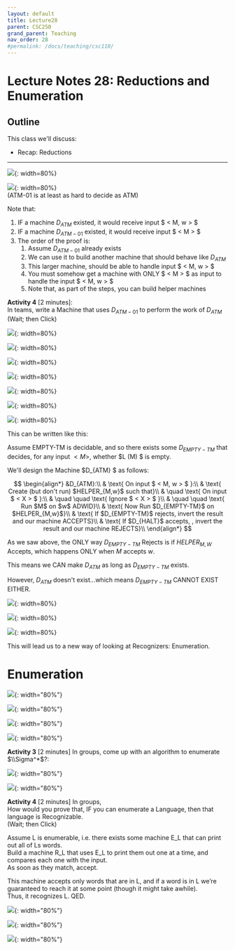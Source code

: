 ```yaml
---
layout: default
title: Lecture28
parent: CSC250
grand_parent: Teaching
nav_order: 28
#permalink: /docs/teaching/csc110/
---  
```



Lecture Notes 28: Reductions and Enumeration
=============================================================


Outline
-------

This class we'll discuss:

* Recap: Reductions

  

* * *


  
  
![](../../../assets/images/csc250/lecture23/Reduc-16.png){: width=80%}  
  
  
  
![](../../../assets/images/csc250/lecture23/Reduc-17.png){: width=80%}  
(ATM-01 is at least as hard to decide as ATM)  
  
Note that:  

1.  IF a machine $D_{ATM}$ existed, it would receive input $ < M, w > $
2.  IF a machine $D_{ATM-01}$ existed, it would receive input $ < M > $
3.  The order of the proof is:  
    1.  Assume $D_{ATM-01}$ already exists
    2.  We can use it to build another machine that should behave like $D_{ATM}$
    3.  This larger machine, should be able to handle input $ < M, w > $
    4.  You must somehow get a machine with ONLY $ < M > $ as input to handle the input $ < M, w > $
    5.  Note that, as part of the steps, you can build helper machines

  
  
  
  
**Activity 4** \[2 minutes\]:  
In teams, write a Machine that uses $D_{ATM-01}$ to perform the work of $D_{ATM}$ (Wait; then Click)  
  
  
  
![](../../../assets/images/csc250/lecture23/Reduc-18a.png){: width=80%}  
  
  
  
![](../../../assets/images/csc250/lecture23/Reduc-18b.png){: width=80%}  
  
  
  
![](../../../assets/images/csc250/lecture23/Reduc-18c.png){: width=80%}  
  

  
  
![](../../../assets/images/csc250/lecture23/Reduc-19.png){: width=80%}  
  
  
  
![](../../../assets/images/csc250/lecture23/Reduc-20.png){: width=80%}  
  
  
  
![](../../../assets/images/csc250/lecture23/Reduc-21a.png){: width=80%}  
  
  
  
![](../../../assets/images/csc250/lecture23/Reduc-21b.png){: width=80%}  
  
This can be written like this:  
  
Assume EMPTY-TM is decidable, and so there exists some $D_{EMPTY-TM}$ that decides, for any input $< M >$, whether $L (M) $ is empty.  
  
We'll design the Machine $D_{ATM} $ as follows:  
  
$$ \begin{align*} &D_{ATM}:\\ & \text{ On input $ < M, w > $ }:\\ & \text{ Create (but don't run) $HELPER_{M,w}$ such that}\\ & \quad \text{ On input $ < X > $ }:\\ & \quad \quad \text{ Ignore $ < X > $ }\\ & \quad \quad \text{ Run $M$ on $w$ ADWID}\\ & \text{ Now Run $D_{EMPTY-TM}$ on $HELPER_{M,w}$}\\ & \text{ If $D_{EMPTY-TM}$ rejects, invert the result and our machine ACCEPTS}\\ & \text{ If $D_{HALT}$ accepts, , invert the result and our machine REJECTS}\\ \end{align*} $$  
  
As we saw above, the ONLY way $D_{EMPTY-TM}$ Rejects is if $HELPER_{M,W}$ Accepts, which happens ONLY when $M$ accepts $w$.  
  
This means we CAN make $D_{ATM}$ as long as $D_{EMPTY-TM}$ exists.  
  
However, $D_{ATM}$ doesn't exist...which means $D_{EMPTY-TM}$ CANNOT EXIST EITHER.  
  
  
  
  
  
![](../../../assets/images/csc250/lecture23/Reduc-22.png){: width=80%}  
  
  
  
![](../../../assets/images/csc250/lecture23/Reduc-23.png){: width=80%}  
  
  
  
![](../../../assets/images/csc250/lecture23/Reduc-24.png){: width=80%}  
  
  
  
This will lead us to a new way of looking at Recognizers: Enumeration.



# Enumeration  
  
  
  
  
  
  
![](../../../assets/images/csc250/lecture24/Enum-28.png){: width="80%"}  
  
  
  
![](../../../assets/images/csc250/lecture24/Enum-29.png){: width="80%"}  
  
  
  
![](../../../assets/images/csc250/lecture24/Enum-30.png){: width="80%"}  
  
  
  
![](../../../assets/images/csc250/lecture24/Enum-31.png){: width="80%"}  
  

**Activity 3** \[2 minutes\] In groups, come up with an algorithm to enumerate $\\Sigma^*$?:  

  
  
  
  
![](../../../assets/images/csc250/lecture24/Enum-32.png){: width="80%"}  
  
  
  
![](../../../assets/images/csc250/lecture24/Enum-33.png){: width="80%"}  
  

**Activity 4** \[2 minutes\] In groups,  
How would you prove that, IF you can enumerate a Language, then that language is Recognizable.  
(Wait; then Click)  
  
  
  
Assume L is enumerable, i.e. there exists some machine E_L that can print out all of Ls words.  
Build a machine R_L that uses E_L to print them out one at a time, and compares each one with the input.  
As soon as they match, accept.  
  
This machine accepts only words that are in L, and if a word is in L we’re guaranteed to reach it at some point (though it might take awhile).  
Thus, it recognizes L. QED.  

  
  
![](../../../assets/images/csc250/lecture24/Enum-34.png){: width="80%"}  
  
  
  
![](../../../assets/images/csc250/lecture24/Enum-35.png){: width="80%"}  
  
  
  
![](../../../assets/images/csc250/lecture24/Enum-36.png){: width="80%"}

<!-- 
  Sipser
ATM = {⟨M,w⟩| M is a TM and M accepts w}. P202, 207
THE DIAGONALIZATION METHOD P202  
ATM is not Turing-recognizable. P210
HALTTM ={⟨M,w⟩|MisaTMandMhaltsoninputw}. P216
ETM ={⟨M⟩|M isaTMandL(M)=∅}. P217
EQTM = {⟨M1,M2⟩| M1 and M2 are TMs and L(M1) = L(M2)}. P220
f: Σ∗−→Σ∗ is a computable function P234
EQTM is neither Turing-recognizable nor co-Turing-recognizable. P238
TURING REDUCIBILITY P261 
-->


<!-- Lecture Notes 28: Mapping Reducibility and Reductions Conclussion
================================================================== -->


<!-- 
  

Outline
-------

This class we'll discuss:

* Recap: A reduction issue
* Mapping Reductions
* Practice

  

* * *

  

A Reduction Issuue
------------------

  
  
The Emptiness Problem

* Theorem: $\overline{EMPTY-TM}$ is recognizable
* Theorem: $EMPTY-TM$ is undecidable
* Corollary: $EMPTY-TM$is **unrecognizable**
* Proof: If $\overline{EMPTY-TM}$ and $EMPTY-TM$ recognizable,
* that would imply $EMPTY-TM$ is decidable
  
  
  
  
This means our Turing Reduction Can't catch if the fact that we're reducing outside the same class of languages  
  
Issue with EMPTY ≤ ¬EMPTY is that the “Domain” of one is complement of the “Domain” of the other!  
  
  
  
However, we've actually seen a STRONGER type of reduction  
  
  
  
![](../../../assets/images/csc250/lecture25/MAP-19.png){: width="80%"}  
  
Here, The “Domain” of EMPTY corresponds to the “Domain” of EQ!  
  
  
  
  
  
![](../../../assets/images/csc250/lecture25/MAP-20.png){: width="80%"}  
  
We could rewrite this as a simple conversion:  
from any word in EmptyTM to a word in EQ_TM (and similarly a word not in EmptyTM to a word not in EQ_TM).  
  
We call this a **mapping reduction**, and denote it $ \leq_m$

  

* * *

  

Mapping Reductions
------------------

  
  
![](../../../assets/images/csc250/lecture25/MAP-21.png){: width="80%"}  
  
  
  
![](../../../assets/images/csc250/lecture25/MAP-22.png){: width="80%"}  
  
  
  
![](../../../assets/images/csc250/lecture25/MAP-23.png){: width="80%"}  
  
  
  
![](../../../assets/images/csc250/lecture25/MAP-24.png){: width="80%"}  
  
  
  
![](../../../assets/images/csc250/lecture25/MAP-25.png){: width="80%"}  
  
  
  
![](../../../assets/images/csc250/lecture25/MAP-26.png){: width="80%"}  
  
They’re a way for us to relate problems to one another  
  
If A reduces to B and B is easy => A is easy too  
More common: if A reduces to be and A is hard => B is hard too  
  
We started with ATM (which we proved was undecidable using a big ugly contradiction )  
Reduced ATM to HALT (ATM ≤ HALT): we showed that if we had a decider HALT, we could use that to decide ATM  
(so that means HALT must also be undecidable)  
  
We did the same thing with ATM-01  
And EmptyTM  
  
Later, we also showed that if we had a decider for HALT, we could use that to decide EmptyTM  
And that if we had a decider for EQ_TM, we could yet again decide EmptyTM (mapping)  
  
  
  
  
  
  
  
  
  
![](../../../assets/images/csc250/lecture25/MAP-27.png){: width="80%"}  
  

**Activity 1** \[2 minutes\] How would you do this reduction?: (Wait; then Click)  

<div class="container mx-lg-5">
  <span style='color:#6f439a'>answer: 
    <details><summary>(Wait; then Click)</summary>
      <p>
  
$$HALT \leq_m SOMETIMES-HALTS$$ 
  
We want to show that we can take any input and transform it such that:  
if the input was a word in HALT $(< M,w>)$, the output is a word $(< M>)$ in SOMETIMES-HALTS  
  
if the input was NOT a word in HALT, the output is NOT a word in SOMETIMES-HALTS  
  
This suggests that we want to build a helper machine that “amplifies” the behavior of M on w:  
  
$$ \begin{align*} &D_{HALT}:\\ & \text{ On input $ < M,w > $ }:\\ & \text{ Create (but don't run) $HELPER_{M,w}$ such that}\\ & \quad \text{ On input $ < X > $ }:\\ & \quad \quad \text{ Ignore $ < X > $ }\\ & \quad \quad \text{ Run M on w ADWID}\\ & \text{ Now Run $D_{S-H}$ on input $ < HELPER_{M,w} > $ ADWID}\\ \end{align*} $$  
  
The only way the helper halts is if M halts on w (if this is the case, it halts on EVERY input). Otherwise, it loops.  
In other words, if $< M,w>$ was in HALT, then the helper will be in SOMETIMES-HALTS,  
and if $< M,w>$ is NOT in HALT, then the helper won’t be in SOMETIMES-HALT.  
  
Thus, we’ve defined a mapping that from problems in HALT to problems in SOMETIMES-HALTS, proving that SOMETIMES-HALTS is at least as difficult as HAL, and so must be undecidable.  
      </p>
    </details>
  </span>
</div> 

<br><br>

  

* * *


# Work on HW07
 -->
  